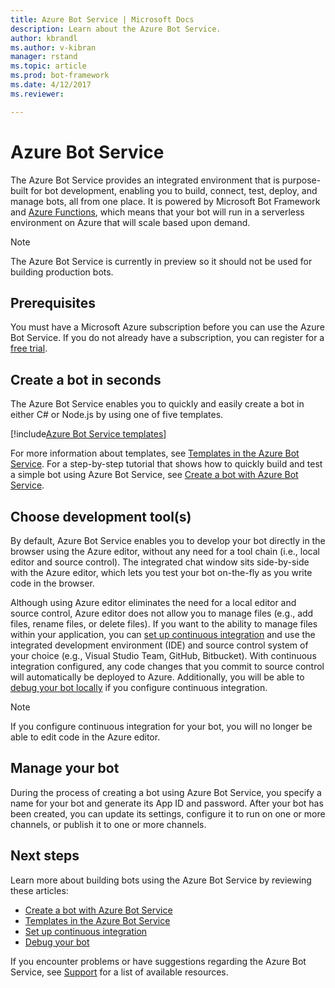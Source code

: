 ```yaml
---
title: Azure Bot Service | Microsoft Docs
description: Learn about the Azure Bot Service.
author: kbrandl
ms.author: v-kibran
manager: rstand
ms.topic: article
ms.prod: bot-framework
ms.date: 4/12/2017
ms.reviewer: 

---
```


# Azure Bot Service

The Azure Bot Service provides an integrated environment that is purpose-built for bot development, enabling you to build, connect, test, deploy, and manage bots, all from one place. 
It is powered by Microsoft Bot Framework and <a href="http://go.microsoft.com/fwlink/?linkID=747839" target="_blank">Azure Functions</a>, which means that your bot will run in a serverless environment on Azure that will scale based upon demand.

> [!NOTE]
> The Azure Bot Service is currently in preview so it should not be used for building production bots.

## Prerequisites

You must have a Microsoft Azure subscription before you can use the Azure Bot Service. If you do not already have a subscription, you can register for a <a href="https://azure.microsoft.com/en-us/free/" target="_blank">free trial</a>.

## Create a bot in seconds

The Azure Bot Service enables you to quickly and easily create a bot in either C# or Node.js by using one of five templates.

[!include[Azure Bot Service templates](~/includes/snippet-abs-templates.md)] 

For more information about templates, see [Templates in the Azure Bot Service](~/azure/azure-bot-service-templates.md). 
For a step-by-step tutorial that shows how to quickly build and test a simple bot using Azure Bot Service, see [Create a bot with Azure Bot Service](~/azure/azure-bot-service-quickstart.md).

## Choose development tool(s)

By default, Azure Bot Service enables you to develop your bot directly in the browser using the Azure editor, without any need for a tool chain (i.e., local editor and source control). 
The integrated chat window sits side-by-side with the Azure editor, which lets you test your bot on-the-fly as you write code in the browser. 

Although using Azure editor eliminates the need for a local editor and source control, 
Azure editor does not allow you to manage files (e.g., add files, rename files, or delete files). 
If you want to the ability to manage files within your application, you can [set up continuous integration](azure-bot-service-continuous-integration.md) and use the integrated development environment (IDE) and source control system of your choice (e.g., Visual Studio Team, GitHub, Bitbucket). With continuous integration configured, any code changes that you commit to source control will automatically be deployed to Azure. Additionally, you will be able to [debug your bot locally](~/azure/azure-bot-service-debug-bot.md) if you configure continuous integration. 

> [!NOTE]
> If you configure continuous integration for your bot, you will no longer be able to edit code in the Azure editor.

## Manage your bot 

During the process of creating a bot using Azure Bot Service, you specify a name for your bot and generate its App ID and password. After your bot has been created, you can update its settings, configure it to run on one or more channels, or publish it to one or more channels. 

## Next steps

Learn more about building bots using the Azure Bot Service by reviewing these articles: 

- [Create a bot with Azure Bot Service](~/azure/azure-bot-service-quickstart.md)
- [Templates in the Azure Bot Service](~/azure/azure-bot-service-templates.md)
- [Set up continuous integration](~/azure/azure-bot-service-continuous-integration.md)
- [Debug your bot](~/azure/azure-bot-service-debug-bot.md)

If you encounter problems or have suggestions regarding the Azure Bot Service, see [Support](~/resources-support.md) for a list of available resources. 
